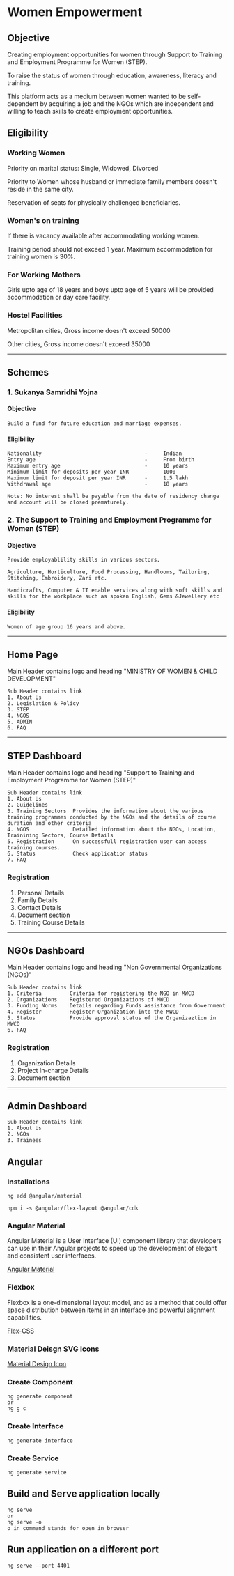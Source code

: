 # Women Empowerment

## Objective
Creating employment opportunities for women through Support to Training and Employment Programme for Women (STEP).

To raise the status of women through education, awareness, literacy and training.

This platform acts as a medium between women wanted to be self-dependent by acquiring a job and the NGOs which are independent and willing to teach skills to create employment opportunities.


## Eligibility
### Working Women
Priority on marital status: Single, Widowed, Divorced

Priority to Women whose husband or immediate family members doesn't reside in the same city.

Reservation of seats for physically challenged beneficiaries.

### Women's on training
If there is vacancy available after accommodating working women.

Training period should not exceed 1 year.
Maximum accommodation for training women is 30%.

### For Working Mothers
Girls upto age of 18 years and boys upto age of 5 years will be provided accommodation or day care facility.

### Hostel Facilities
Metropolitan cities, Gross income doesn't exceed 50000

Other cities, Gross income doesn't exceed 35000

---

## Schemes

### 1. Sukanya Samridhi Yojna

#### Objective
```
Build a fund for future education and marriage expenses.
```

#### Eligibility
```
Nationality                                 -     Indian
Entry age                                   -     From birth
Maximum entry age                           -     10 years
Minimum limit for deposits per year INR     -     1000
Maximum limit for deposit per year INR      -     1.5 lakh
Withdrawal age                              -     18 years

Note: No interest shall be payable from the date of residency change and account will be closed prematurely.
```

### 2. The Support to Training and Employment Programme for Women (STEP)
#### Objective
```
Provide employablility skills in various sectors.

Agriculture, Horticulture, Food Processing, Handlooms, Tailoring, Stitching, Embroidery, Zari etc.

Handicrafts, Computer & IT enable services along with soft skills and skills for the workplace such as spoken English, Gems &Jewellery etc
```

#### Eligibility
```
Women of age group 16 years and above.
```

---


## Home Page

Main Header contains logo and heading "MINISTRY OF WOMEN & CHILD DEVELOPMENT"

```
Sub Header contains link
1. About Us
2. Legislation & Policy
3. STEP
4. NGOS
5. ADMIN
6. FAQ
```

---

## STEP Dashboard
Main Header contains logo and heading "Support to Training and Employment Programme for Women (STEP)"

```
Sub Header contains link
1. About Us
2. Guidelines
3. Training Sectors  Provides the information about the various training programmes conducted by the NGOs and the details of course duration and other criteria
4. NGOS              Detailed information about the NGOs, Location, Trainining Sectors, Course Details
5. Registration      On successfull registration user can access training courses.
6. Status            Check application status
7. FAQ
```

### Registration
1. Personal Details
2. Family Details
3. Contact Details
4. Document section 
5. Training Course Details

---

## NGOs Dashboard
Main Header contains logo and heading "Non Governmental Organizations (NGOs)"

```
Sub Header contains link
1. Criteria         Criteria for registering the NGO in MWCD
2. Organizations    Registered Organizations of MWCD
3. Funding Norms    Details regarding Funds assistance from Government
4. Register         Register Organization into the MWCD
5. Status           Provide approval status of the Organizaztion in MWCD
6. FAQ
```

### Registration
1. Organization Details 
2. Project In-charge Details 
3. Document section

---

## Admin Dashboard

```
Sub Header contains link
1. About Us
2. NGOs
3. Trainees
```


## Angular 

### Installations
```
ng add @angular/material
```

```
npm i -s @angular/flex-layout @angular/cdk
```

### Angular Material
Angular Material is a User Interface (UI) component library that developers can use in their Angular projects to speed up the development of elegant and consistent user interfaces.

[Angular Material](https://material.angular.io/components/input/overview)

### Flexbox
Flexbox is a one-dimensional layout model, and as a method that could offer space distribution between items in an interface and powerful alignment capabilities.

[Flex-CSS](https://css-tricks.com/snippets/css/a-guide-to-flexbox/)


### Material Deisgn SVG Icons
[Material Design Icon](https://materialdesignicons.com/)


### Create Component
```
ng generate component 
or
ng g c 
```

### Create Interface 
```
ng generate interface
```

### Create Service
```
ng generate service
```

## Build and Serve application locally
```
ng serve
or 
ng serve -o
o in command stands for open in browser
```

## Run application on a different port
```
ng serve --port 4401   
```